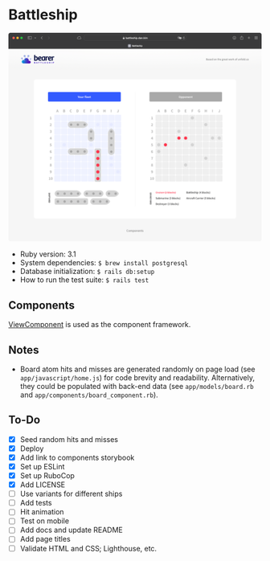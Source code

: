 # Battleship

![Screenshot](./screenshot.png)

- Ruby version: 3.1
- System dependencies: `$ brew install postgresql`
- Database initialization: `$ rails db:setup`
- How to run the test suite: `$ rails test`

## Components

[ViewComponent](https://viewcomponent.org) is used as the component framework.

## Notes

- Board atom hits and misses are generated randomly on page load (see `app/javascript/home.js`) for code brevity and readability. Alternatively, they could be populated with back-end data (see `app/models/board.rb` and `app/components/board_component.rb`).

## To-Do

- [x] Seed random hits and misses
- [x] Deploy
- [x] Add link to components storybook
- [x] Set up ESLint
- [x] Set up RuboCop
- [x] Add LICENSE
- [ ] Use variants for different ships
- [ ] Add tests
- [ ] Hit animation
- [ ] Test on mobile
- [ ] Add docs and update README
- [ ] Add page titles
- [ ] Validate HTML and CSS; Lighthouse, etc.
